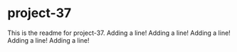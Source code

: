 # project-37

This is the readme for project-37.
Adding a line!
Adding a line!
Adding a line!
Adding a line!
Adding a line!
